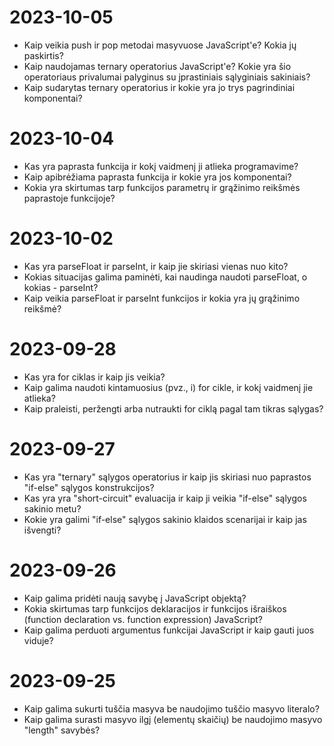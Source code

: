 # 2023-10-05

- Kaip veikia push ir pop metodai masyvuose JavaScript'e? Kokia jų paskirtis?
- Kaip naudojamas ternary operatorius JavaScript'e? Kokie yra šio operatoriaus privalumai palyginus su įprastiniais sąlyginiais sakiniais?
- Kaip sudarytas ternary operatorius ir kokie yra jo trys pagrindiniai komponentai?

# 2023-10-04

- Kas yra paprasta funkcija ir kokį vaidmenį ji atlieka programavime?
- Kaip apibrėžiama paprasta funkcija ir kokie yra jos komponentai?
- Kokia yra skirtumas tarp funkcijos parametrų ir grąžinimo reikšmės paprastoje funkcijoje?

# 2023-10-02

- Kas yra parseFloat ir parseInt, ir kaip jie skiriasi vienas nuo kito?
- Kokias situacijas galima paminėti, kai naudinga naudoti parseFloat, o kokias - parseInt?
- Kaip veikia parseFloat ir parseInt funkcijos ir kokia yra jų grąžinimo reikšmė?

# 2023-09-28

- Kas yra for ciklas ir kaip jis veikia?
- Kaip galima naudoti kintamuosius (pvz., i) for cikle, ir kokį vaidmenį jie atlieka?
- Kaip praleisti, peržengti arba nutraukti for ciklą pagal tam tikras sąlygas?

# 2023-09-27

- Kas yra "ternary" sąlygos operatorius ir kaip jis skiriasi nuo paprastos "if-else" sąlygos konstrukcijos?
- Kas yra yra "short-circuit" evaluacija ir kaip ji veikia "if-else" sąlygos sakinio metu?
- Kokie yra galimi "if-else" sąlygos sakinio klaidos scenarijai ir kaip jas išvengti?

# 2023-09-26

- Kaip galima pridėti naują savybę į JavaScript objektą?
- Kokia skirtumas tarp funkcijos deklaracijos ir funkcijos išraiškos (function declaration vs. function expression) JavaScript?
- Kaip galima perduoti argumentus funkcijai JavaScript ir kaip gauti juos viduje?

# 2023-09-25

- Kaip galima sukurti tuščia masyva be naudojimo tuščio masyvo literalo?
- Kaip galima surasti masyvo ilgį (elementų skaičių) be naudojimo masyvo "length" savybės?
